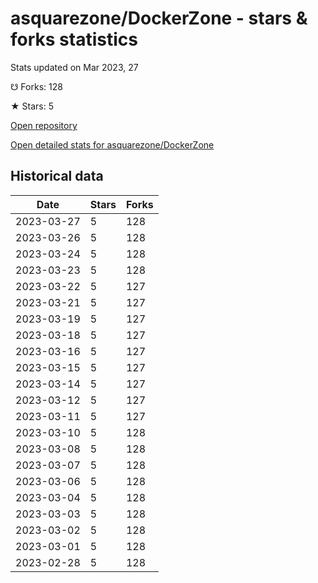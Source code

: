 # asquarezone/DockerZone - stars & forks statistics

Stats updated on Mar 2023, 27

☋ Forks: 128

★ Stars: 5

[Open repository](https://github.com/asquarezone/DockerZone)

[Open detailed stats for asquarezone/DockerZone](https://reviewgithub.com/rep/asquarezone/DockerZone)

## Historical data
| Date | Stars | Forks |
|------|-------|-------|
| 2023-03-27 | 5 | 128 | 
| 2023-03-26 | 5 | 128 | 
| 2023-03-24 | 5 | 128 | 
| 2023-03-23 | 5 | 128 | 
| 2023-03-22 | 5 | 127 | 
| 2023-03-21 | 5 | 127 | 
| 2023-03-19 | 5 | 127 | 
| 2023-03-18 | 5 | 127 | 
| 2023-03-16 | 5 | 127 | 
| 2023-03-15 | 5 | 127 | 
| 2023-03-14 | 5 | 127 | 
| 2023-03-12 | 5 | 127 | 
| 2023-03-11 | 5 | 127 | 
| 2023-03-10 | 5 | 128 | 
| 2023-03-08 | 5 | 128 | 
| 2023-03-07 | 5 | 128 | 
| 2023-03-06 | 5 | 128 | 
| 2023-03-04 | 5 | 128 | 
| 2023-03-03 | 5 | 128 | 
| 2023-03-02 | 5 | 128 | 
| 2023-03-01 | 5 | 128 | 
| 2023-02-28 | 5 | 128 | 


